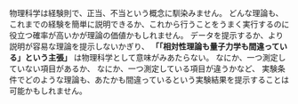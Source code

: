 物理科学は経験則で、正当、不当という概念に馴染みません。
どんな理論も、これまでの経験を簡単に説明できるか、これから行うことをうまく実行するのに役立つ確率が高いかが理論の価値かもしれません。
データを提示するか、より説明が容易な理論を提示しないかぎり、
**「「相対性理論も量子力学も間違っている」という主張」**
は物理科学として意味がみあたらない。
なにか、一つ測定していない項目があるか、
なにか、一つ測定している項目が違うかなど、
実験条件でどのような理論も、あたかも間違っているという実験結果を提示することは可能かもしれません。
